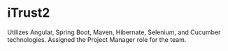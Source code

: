 # iTrust2
Utilizes Angular, Spring Boot, Maven, Hibernate, Selenium, and Cucumber technologies. Assigned the Project Manager role for the team.
